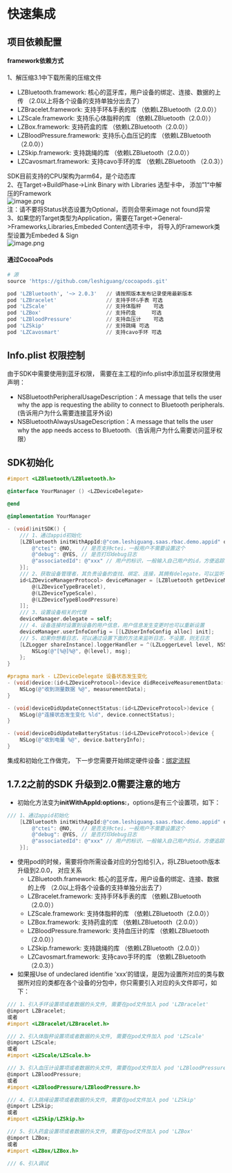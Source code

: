 <a name="Sz8dP"></a>
# 快速集成
<a name="UCnol"></a>
## 项目依赖配置
<a name="5ufzw"></a>
#### framework依赖方式
1、解压缩3.1中下载所需的压缩文件

- LZBluetooth.framework: 核心的蓝牙库，用户设备的绑定、连接、数据的上传 （2.0以上将各个设备的支持单独分出去了）
- LZBracelet.framework: 支持手环&手表的库 （依赖LZBluetooth（2.0.0））
- LZScale.framework: 支持乐心体脂秤的库 （依赖LZBluetooth（2.0.0））
- LZBox.framework: 支持药盒的库 （依赖LZBluetooth（2.0.0））
- LZBloodPressure.framework: 支持乐心血压记的库 （依赖LZBluetooth（2.0.0））
- LZSkip.framework: 支持跳绳的库 （依赖LZBluetooth（2.0.0））
- LZCavosmart.framework: 支持cavo手环的库 （依赖LZBluetooth （2.0.3））

SDK目前支持的CPU架构为arm64，是个动态库<br />2、在Target->BuildPhase->Link Binary with Libraries 选型卡中， 添加”1“中解压的Framework<br />![image.png](https://cdn.nlark.com/yuque/0/2021/png/223399/1610680095972-3b725270-12df-4385-b7cd-a96f2a5670b0.png#crop=0&crop=0&crop=1&crop=1&height=92&id=VoiAv&margin=%5Bobject%20Object%5D&name=image.png&originHeight=184&originWidth=1958&originalType=binary&ratio=1&rotation=0&showTitle=false&size=40827&status=done&style=none&title=&width=979)<br />注：请不要将Status状态设置为Optional，否则会带来image not found异常<br />3、如果您的Target类型为Application，需要在Target->General->Frameworks,Libraries,Embeded Content选项卡中， 将导入的Framework类型设置为Embeded & Sign <br />![image.png](https://cdn.nlark.com/yuque/0/2021/png/223399/1610680041082-f5c12478-8fa5-4166-9b48-9f12c99fbdfc.png#crop=0&crop=0&crop=1&crop=1&height=89&id=VkOf8&margin=%5Bobject%20Object%5D&name=image.png&originHeight=178&originWidth=1532&originalType=binary&ratio=1&rotation=0&showTitle=false&size=44411&status=done&style=none&title=&width=766)
<a name="wvQrb"></a>
#### 通过CocoaPods
```python
# 源
source 'https://github.com/leshiguang/cocoapods.git'

pod 'LZBluetooth', '~> 2.0.3' 	// 请按照版本发布记录使用最新版本
pod 'LZBracelet'				// 支持手环&手表 可选
pod 'LZScale'					// 支持体脂秤	可选
pod 'LZBox'						// 支持药盒		可选
pod 'LZBloodPressure'			// 支持血压计	可选
pod 'LZSkip'					// 支持跳绳	可选
pod 'LZCavosmart'               // 支持cavo手环 可选
```
	

<a name="A1NbP"></a>
## Info.plist 权限控制
由于SDK中需要使用到蓝牙权限， 需要在主工程的info.plist中添加蓝牙权限使用声明：

- NSBluetoothPeripheralUsageDescription：A message that tells the user why the app is requesting the ability to connect to Bluetooth peripherals.(告诉用户为什么需要连接蓝牙外设)
- NSBluetoothAlwaysUsageDescription：A message that tells the user why the app needs access to Bluetooth.（告诉用户为什么需要访问蓝牙权限）

<a name="cf2a4d11"></a>
## SDK初始化
```objectivec
#import <LZBluetooth/LZBluetooth.h>

@interface YourManager () <LZDeviceDelegate>

@end

@implementation YourManager

- (void)initSDK() {
    /// 1、通过appid初始化
	[LZBluetooth initWithAppId:@"com.leshiguang.saas.rbac.demo.appid" options:@{
        @"ctei": @NO,	// 是否支持ctei，一般用户不需要设置这个
        @"debug": @YES,	// 是否打印debug日志
        @"associatedId": @"xxx"	// 用户的标识，一般输入自己用户的id，方便追踪问题
    }];
    /// 2、获取设备管理者，其负责设备的查找、绑定、连接，其拥有delegate，可以监听设备数据
    id<LZDeviceManagerProtocol> deviceManager = [LZBluetooth getDeviceManagerWithDeviceTypes:@[
        @(LZDeviceTypeBracelet),
        @(LZDeviceTypeScale),
        @(LZDeviceTypeBloodPressure)
    ]];
    /// 3、设置设备相关的代理
    deviceManager.delegate = self;
    /// 4、设备连接时设置到设备的用户信息，用户信息发生变更时也可以重新设置
    deviceManager.userInfoConfig = [[LZUserInfoConfig alloc] init];
    /// 5、如果你想看日志，可以通过设置下面的方法来监听日志，不设置，则无日志
    [LZLogger shareInstance].loggerHandler = ^(LZLoggerLevel level, NSString * _Nonnull msg) {
        NSLog(@"[%@]%@", @(level), msg);
    };
}

#pragma mark - LZDeviceDelegate 设备状态发生变化
- (void)device:(id<LZDeviceProtocol>)device didReceiveMeasurementData:(id<LZMeasurementDataProtocol>)measurementData {
    NSLog(@"收到测量数据 %@", measurementData);
}

- (void)deviceDidUpdateConnectStatus:(id<LZDeviceProtocol>)device {
    NSLog(@"连接状态发生变化 %ld", device.connectStatus);
}

- (void)deviceDidUpdateBatteryStatus:(id<LZDeviceProtocol>)device {
    NSLog(@"收到电量 %@", device.batteryInfo);
}
```

集成和初始化工作做完， 下一步您需要开始绑定硬件设备：[绑定流程](/dev-ios/bluetooth/reference/device)

<a name="pfwHS"></a>
## 1.7.2之前的SDK 升级到2.0需要注意的地方

- 初始化方法变为**initWithAppId:options:**，options是有三个设置项，如下：
```objectivec
/// 1、通过appid初始化
	[LZBluetooth initWithAppId:@"com.leshiguang.saas.rbac.demo.appid" options:@{
        @"ctei": @NO,	// 是否支持ctei，一般用户不需要设置这个
        @"debug": @YES,	// 是否打印debug日志
        @"associatedId": @"xxx"	// 用户的标识，一般输入自己用户的id，方便追踪问题
    }];
```

- 使用pod的时候，需要将你所需设备对应的分包给引入，将LZBluetooth版本升级到2.0.0， 对应关系
   - LZBluetooth.framework: 核心的蓝牙库，用户设备的绑定、连接、数据的上传 （2.0以上将各个设备的支持单独分出去了）
   - LZBracelet.framework: 支持手环&手表的库 （依赖LZBluetooth（2.0.0））
   - LZScale.framework: 支持体脂秤的库 （依赖LZBluetooth（2.0.0））
   - LZBox.framework: 支持药盒的库 （依赖LZBluetooth（2.0.0））
   - LZBloodPressure.framework: 支持血压计的库 （依赖LZBluetooth（2.0.0））
   - LZSkip.framework: 支持跳绳的库 （依赖LZBluetooth（2.0.0））
   - LZCavosmart.framework: 支持cavo手环的库 （依赖LZBluetooth （2.0.3））
- 如果报Use of undeclared identifie ‘xxx’的错误，是因为设置所对应的类与数据所对应的类都在各个设备的分包中，你只需要引入对应的头文件即可，如下：
```objectivec
/// 1、引入手环设置项或者数据的头文件, 需要在pod文件加入 pod 'LZBracelet'
@import LZBracelet;
或者
#import <LZBracelet/LZBracelet.h>

/// 2、引入体脂秤设置项或者数据的头文件, 需要在pod文件加入 pod 'LZScale'
@import LZScale;
或者
#import <LZScale/LZScale.h>

/// 3、引入血压计设置项或者数据的头文件, 需要在pod文件加入 pod 'LZBloodPressure'
@import LZBloodPressure;
或者
#import <LZBloodPressure/LZBloodPressure.h>

/// 4、引入跳绳设置项或者数据的头文件, 需要在pod文件加入 pod 'LZSkip'
@import LZSkip;
或者
#import <LZSkip/LZSkip.h>

/// 5、引入药盒设置项或者数据的头文件, 需要在pod文件加入 pod 'LZBox'
@import LZBox;
或者
#import <LZBox/LZBox.h>

/// 6、引入调试

```



